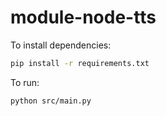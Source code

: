 # module-node-tts

To install dependencies:

```bash
pip install -r requirements.txt
```

To run:

```bash
python src/main.py
```

